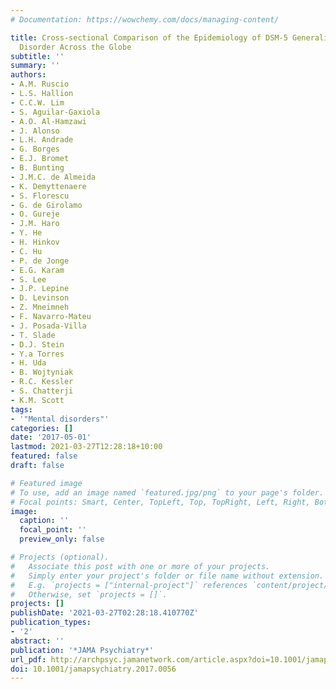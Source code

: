 ```yaml
---
# Documentation: https://wowchemy.com/docs/managing-content/

title: Cross-sectional Comparison of the Epidemiology of DSM-5 Generalized Anxiety
  Disorder Across the Globe
subtitle: ''
summary: ''
authors:
- A.M. Ruscio
- L.S. Hallion
- C.C.W. Lim
- S. Aguilar-Gaxiola
- A.O. Al-Hamzawi
- J. Alonso
- L.H. Andrade
- G. Borges
- E.J. Bromet
- B. Bunting
- J.M.C. de Almeida
- K. Demyttenaere
- S. Florescu
- G. de Girolamo
- O. Gureje
- J.M. Haro
- Y. He
- H. Hinkov
- C. Hu
- P. de Jonge
- E.G. Karam
- S. Lee
- J.P. Lepine
- D. Levinson
- Z. Mneimneh
- F. Navarro-Mateu
- J. Posada-Villa
- T. Slade
- D.J. Stein
- Y.a Torres
- H. Uda
- B. Wojtyniak
- R.C. Kessler
- S. Chatterji
- K.M. Scott
tags: 
- '"Mental disorders"'
categories: []
date: '2017-05-01'
lastmod: 2021-03-27T12:28:18+10:00
featured: false
draft: false

# Featured image
# To use, add an image named `featured.jpg/png` to your page's folder.
# Focal points: Smart, Center, TopLeft, Top, TopRight, Left, Right, BottomLeft, Bottom, BottomRight.
image:
  caption: ''
  focal_point: ''
  preview_only: false

# Projects (optional).
#   Associate this post with one or more of your projects.
#   Simply enter your project's folder or file name without extension.
#   E.g. `projects = ["internal-project"]` references `content/project/deep-learning/index.md`.
#   Otherwise, set `projects = []`.
projects: []
publishDate: '2021-03-27T02:28:18.410770Z'
publication_types:
- '2'
abstract: ''
publication: '*JAMA Psychiatry*'
url_pdf: http://archpsyc.jamanetwork.com/article.aspx?doi=10.1001/jamapsychiatry.2017.0056
doi: 10.1001/jamapsychiatry.2017.0056
---
```

